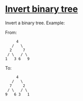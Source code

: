 # [Invert binary tree](https://www.codewars.com/kata/55d459414bd7798fc5000081)

Invert a binary tree. Example:

From:
```
     4
   /   \
  2     7
 / \   / \
1   3 6   9

```

To:
```
     4
   /   \
  7     2
 / \   / \
9   6 3   1

```